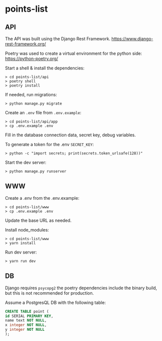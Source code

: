 # points-list

## API
The API was built using the Django Rest Framework. https://www.django-rest-framework.org/

Poetry was used to create a virtual environment for the python side: https://python-poetry.org/

Start a shell & install the dependencies:
```shell
> cd points-list/api
> poetry shell
> poetry install
```

If needed, run migrations:
```shell
> python manage.py migrate
```

Create an `.env` file from `.env.example`:
```shell
> cd points-list/api/app
> cp .env.example .env
```
Fill in the database connection data, secret key, debug variables.

To generate a token for the .env `SECRET_KEY`:
```shell
> python -c "import secrets; print(secrets.token_urlsafe(128))"
```

Start the dev server:
```shell
> python manage.py runserver
```

## WWW
Create a .env from the .env.example:
```shell
> cd points-list/www
> cp .env.example .env
```
Update the base URL as needed.

Install node_modules:
```shell
> cd points-list/www
> yarn install
```

Run dev server:
```shell
> yarn run dev
```

## DB
Django requires `psycopg2` the poetry dependencies include the binary build, but this is not recommended for production.

Assume a PostgresQL DB with the following table:
```sql
CREATE TABLE point (
id SERIAL PRIMARY KEY,
name text NOT NULL,
x integer NOT NULL,
y integer NOT NULL
);
```
